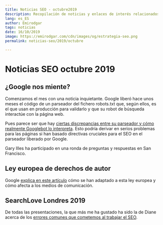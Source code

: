 ```yaml
---
title: Noticias SEO - octubre2019
description: Recopilación de noticias y enlaces de interés relacionados con el SEO y Marketing digital
lang: es_ES
author: Emirodgar
tags: noticias
date: 16/10/2019
image: https://emirodgar.com/cdn/images/og/estrategia-seo.png
permalink: noticias-seo/2019/octubre

---
```


# Noticias SEO octubre 2019

## ¿Google nos miente?

Comenzamos el mes con una noticia inquietante. Google liberó hace unos meses el código de un parseador del fichero robots.txt que, según ellos, es el que usan en producción para validarlo y que su robot de búsqueda interactúe con la página web.

Pues parece ser que hay [ciertas discrepancias entre su parseador y cómo realmente Googlebot lo interpreta](https://www.distilled.net/resources/googles-robotstxt-parser-is-misbehaving/). Esto podría derivar en serios problemas para las páginas si han basado directivas cruciales para el SEO en el parseador liberado por Google.

Gary Illes ha participado en una ronda de preguntas y respuestas en San Francisco.

## Ley europea de derechos de autor

Google [explica en este artículo](https://support.google.com/webmasters/answer/9476993?hl=es) cómo se han adaptado a esta ley europea y cómo afecta a los medios de comunicación. 

## SearchLove Londres 2019

De todas las presentaciones, la que más me ha gustado ha sido la de Diane acerca de los [errores comunes que cometemos al trabajar el SEO](https://www.slideshare.net/DistilledSEO/searchlove-london-2019-will-critchlow-misunderstood-concepts-at-the-heart-of-seo-182776330).
<!--stackedit_data:
eyJoaXN0b3J5IjpbLTY4MTQ5NTg4OSwtNTAyMDMyODE4LC0xOD
Q2NDY0MzcxLDIxMjE4MTgxNDZdfQ==
-->